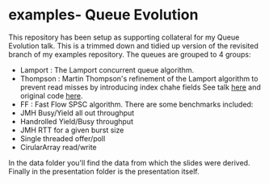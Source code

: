 examples- Queue Evolution
========
This repository has been setup as supporting collateral for my Queue Evolution talk.
This is a trimmed down and tidied up version of the revisited branch of my examples repository. The queues are
grouped to 4 groups:
- Lamport : The Lamport concurrent queue algorithm.
- Thompson : Martin Thompson's refinement of the Lamport algorithm to prevent read misses by introducing index chahe fields
  See talk [here](http://www.infoq.com/presentations/Lock-Free-Algorithms) and original code [here](https://github.com/mjpt777/examples).
- FF : Fast Flow SPSC algorithm. 
There are some benchmarks included:
- JMH Busy/Yield all out throughput
- Handrolled Yield/Busy throughput
- JMH RTT for a given burst size
- Single threaded offer/poll
- CirularArray read/write

In the data folder you'll find the data from which the slides were derived.
Finally in the presentation folder is the presentation itself.